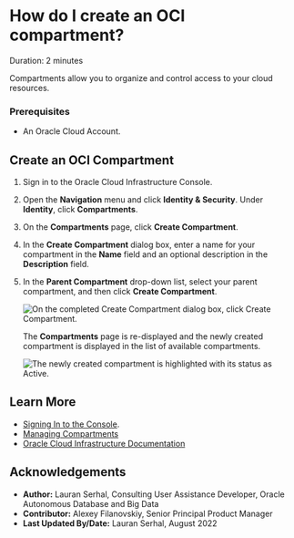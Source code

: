 # How do I create an OCI compartment?
Duration: 2 minutes

Compartments allow you to organize and control access to your cloud resources.

### Prerequisites
* An Oracle Cloud Account.

## Create an OCI Compartment

1. Sign in to the Oracle Cloud Infrastructure Console.

2. Open the **Navigation** menu and click **Identity & Security**. Under **Identity**, click **Compartments**.

3. On the **Compartments** page, click **Create Compartment**.

4. In the **Create Compartment** dialog box, enter a name for your compartment in the **Name** field and an optional description in the **Description** field.

5. In the **Parent Compartment** drop-down list, select your parent compartment, and then click **Create Compartment**.

    ![On the completed Create Compartment dialog box, click Create Compartment.](./images/create-compartment.png " ")

    The **Compartments** page is re-displayed and the newly created compartment is displayed in the list of available compartments.

    ![The newly created compartment is highlighted with its status as Active.](./images/compartment-created.png " ")


## Learn More

* [Signing In to the Console](https://docs.cloud.oracle.com/en-us/iaas/Content/GSG/Tasks/signingin.htm).
* [Managing Compartments](https://docs.oracle.com/en-us/iaas/Content/Identity/compartments/managingcompartments.htm)
* [Oracle Cloud Infrastructure Documentation](https://docs.oracle.com/en-us/iaas/Content/GSG/Concepts/baremetalintro.htm)

## Acknowledgements
* **Author:** Lauran Serhal, Consulting User Assistance Developer, Oracle Autonomous Database and Big Data
* **Contributor:** Alexey Filanovskiy, Senior Principal Product Manager
* **Last Updated By/Date:** Lauran Serhal, August 2022
